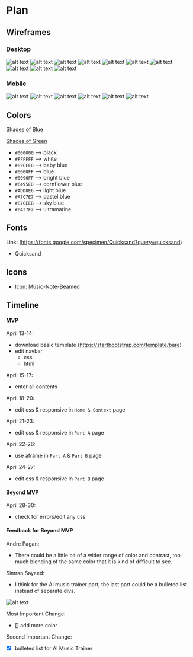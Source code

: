 # Plan

## Wireframes
### Desktop
![alt text](image.png)
![alt text](image-1.png)
![alt text](image-2.png)
![alt text](image-3.png)
![alt text](image-4.png)
![alt text](image-5.png)
![alt text](image-6.png)
![alt text](image-7.png)
![alt text](image-8.png)
![alt text](image-9.png)

### Mobile
![alt text](image-10.png)
![alt text](image-11.png)
![alt text](image-12.png)
![alt text](image-13.png)
![alt text](image-14.png)
![alt text](image-15.png)

## Colors

[Shades of Blue](https://htmlcolorcodes.com/colors/shades-of-blue/)

[Shades of Green](https://htmlcolorcodes.com/colors/shades-of-green/)

* `#000000` --> black
* `#FFFFFF` --> white
* `#89CFF0` --> baby blue
* `#0000FF` --> blue
* `#0096FF` --> bright blue
* `#6495ED` --> cornflower blue
* `#ADD8E6` --> light blue
* `#A7C7E7` --> pastel blue
* `#87CEEB` --> sky blue
* `#0437F2` --> ultramarine

## Fonts
Link: (https://fonts.google.com/specimen/Quicksand?query=quicksand)
* Quicksand

## Icons
* [Icon: Music-Note-Beamed](https://icons.getbootstrap.com/icons/music-note-beamed/)

## Timeline

#### MVP

April 13-14:
* download basic template (https://startbootstrap.com/template/bare)
* edit navbar
  * css
  * html

April 15-17:
* enter all contents

April 18-20:
* edit css & responsive in `Home & Context` page

April 21-23:
* edit css & responsive in `Part A` page

April 22-26:
* use aframe in `Part A` & `Part B` page

April 24-27:
* edit css & responsive in `Part B` page

#### Beyond MVP
April 28-30:
* check for errors/edit any css

#### Feedback for Beyond MVP
Andre Pagan:
* There could be a little bit of a wider range of color and contrast, too much blending of the same color that it is kind of difficult to see.

Simran Sayeed:
* I think for the AI music trainer part, the last part could be a bulleted list instead of separate divs.

![alt text](image-16.png)

Most Important Change:
- [] add more color

Second Important Change:
- [x] bulleted list for AI Music Trainer

